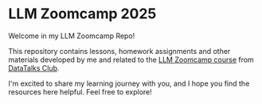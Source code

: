 # LLM Zoomcamp 2025

Welcome in my LLM Zoomcamp Repo!

This repository contains lessons, homework assignments and other materials developed by me and related to the [LLM Zoomcamp course](https://github.com/DataTalksClub/llm-zoomcamp) from [DataTalks Club](https://datatalks.club/blog/guide-to-free-online-courses-at-datatalks-club.html).

I'm excited to share my learning journey with you, and I hope you find the resources here helpful. Feel free to explore!